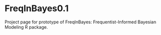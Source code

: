 # FreqInBayes0.1

Project page for prototype of FreqInBayes: Frequentist-Informed Bayesian Modeling R package.
